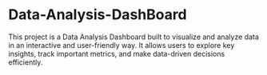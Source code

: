# Data-Analysis-DashBoard
This project is a Data Analysis Dashboard built to visualize and analyze data in an interactive and user-friendly way. It allows users to explore key insights, track important metrics, and make data-driven decisions efficiently.
